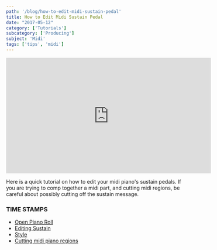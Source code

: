 ```yaml
---
path: '/blog/how-to-edit-midi-sustain-pedal'
title: How to Edit Midi Sustain Pedal
date: "2017-05-12"
category: ['Tutorials']
subcategory: ['Producing']
subject: 'Midi'
tags: ['tips', 'midi']
---
```

<iframe src="https://www.youtube.com/embed/pa_8N7Hp_JA?ecver=1" width="560" height="315" frameborder="0" allowfullscreen="allowfullscreen"></iframe>

Here is a quick tutorial on how to edit your midi piano's sustain pedals. If you are trying to comp together a midi part, and cutting midi regions, be careful about possibly cutting off the sustain message.


<h3 >TIME STAMPS</h3>
<ul>
 	<li ><a href="https://youtu.be/pa_8N7Hp_JA?t=26" target="_blank" >Open Piano Roll</a></li>
 	<li ><a href="https://youtu.be/pa_8N7Hp_JA?t=68" target="_blank" >Editing Sustain</a></li>
 	<li ><a href="https://youtu.be/pa_8N7Hp_JA?t=108" target="_blank" >Style</a></li>
 	<li ><a href="https://youtu.be/pa_8N7Hp_JA?t=123" target="_blank" >Cutting midi piano regions </a></li>
</ul>



